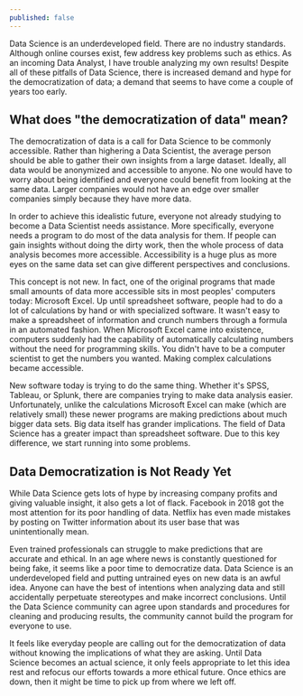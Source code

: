 ```yaml
---
published: false
---
```

Data Science is an underdeveloped field. There are no industry standards. Although online courses exist, few address key problems such as ethics. As an incoming Data Analyst, I have trouble analyzing my own results! Despite all of these pitfalls of Data Science, there is increased demand and hype for the democratization of data; a demand that seems to have come a couple of years too early.

## What does "the democratization of data" mean?

The democratization of data is a call for Data Science to be commonly accessible. Rather than highering a Data Scientist, the average person should be able to gather their own insights from a large dataset. Ideally, all data would be anonymized and accessible to anyone. No one would have to worry about being identified and everyone could benefit from looking at the same data. Larger companies would not have an edge over smaller companies simply because they have more data.

In order to achieve this idealistic future, everyone not already studying to become a Data Scientist needs assistance. More specifically, everyone needs a program to do most of the data analysis for them. If people can gain insights without doing the dirty work, then the whole process of data analysis becomes more accessible. Accessibility is a huge plus as more eyes on the same data set can give different perspectives and conclusions.

This concept is not new. In fact, one of the original programs that made small amounts of data more accessible sits in most peoples' computers today: Microsoft Excel. Up until spreadsheet software, people had to do a lot of calculations by hand or with specialized software. It wasn't easy to make a spreadsheet of information and crunch numbers through a formula in an automated fashion. When Microsoft Excel came into existence, computers suddenly had the capability of automatically calculating numbers without the need for programming skills. You didn't have to be a computer scientist to get the numbers you wanted. Making complex calculations became accessible.

New software today is trying to do the same thing. Whether it's SPSS, Tableau, or Splunk, there are companies trying to make data analysis easier. Unfortunately, unlike the calculations Microsoft Excel can make (which are relatively small) these newer programs are making predictions about much bigger data sets. Big data itself has grander implications. The field of Data Science has a greater impact than spreadsheet software. Due to this key difference, we start running into some problems.

## Data Democratization is Not Ready Yet

While Data Science gets lots of hype by increasing company profits and giving valuable insight, it also gets a lot of flack. Facebook in 2018 got the most attention for its poor handling of data. Netflix has even made mistakes by posting on Twitter information about its user base that was unintentionally mean.

Even trained professionals can struggle to make predictions that are accurate and ethical. In an age where news is constantly questioned for being fake, it seems like a poor time to democratize data. Data Science is an underdeveloped field and putting untrained eyes on new data is an awful idea. Anyone can have the best of intentions when analyzing data and still accidentally perpetuate stereotypes and make incorrect conclusions. Until the Data Science community can agree upon standards and procedures for cleaning and producing results, the community cannot build the program for everyone to use.

It feels like everyday people are calling out for the democratization of data without knowing the implications of what they are asking. Until Data Science becomes an actual science, it only feels appropriate to let this idea rest and refocus our efforts towards a more ethical future. Once ethics are down, then it might be time to pick up from where we left off.